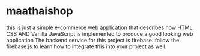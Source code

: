 # maathaishop
this is just a simple e-commerce web application that describes how HTML, CSS AND Vanilla JavaScript is implemented to produce a good looking web application
The backend service for this project is firebase. follow the firebase.js to learn how to integrate this into your project as well.
